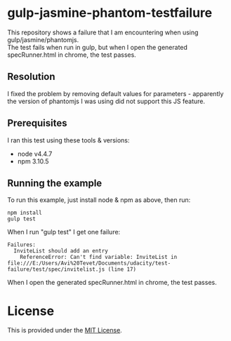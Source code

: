 # gulp-jasmine-phantom-testfailure

This repository shows a failure that I am encountering when using gulp/jasmine/phantomjs.  
The test fails when run in gulp, but when I open the generated specRunner.html in chrome, the test passes.

## Resolution

I fixed the problem by removing default values for parameters - apparently the version of phantomjs I was using did not support this JS feature.

## Prerequisites

I ran this test using these tools & versions:

* node v4.4.7
* npm 3.10.5

## Running the example

To run this example, just install node & npm as above, then run:

```
npm install
gulp test
```

When I run "gulp test" I get one failure: 

```
Failures:
  InviteList should add an entry
    ReferenceError: Can't find variable: InviteList in file:///E:/Users/Avi%20Tevet/Documents/udacity/test-failure/test/spec/invitelist.js (line 17)
```    

When I open the generated specRunner.html in chrome, the test passes.

# License

This is provided under the [MIT License](http://choosealicense.com/licenses/mit/).



